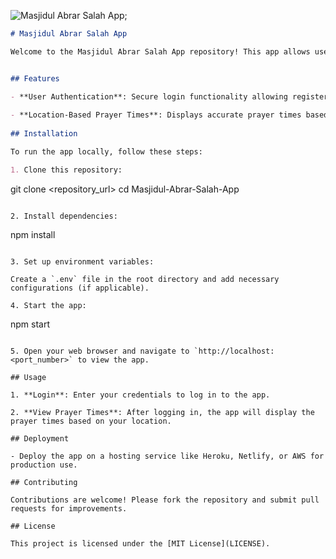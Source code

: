 ![Masjidul Abrar Salah App](https://i.ibb.co/WkQkTp4/Screenshot-2024-06-23-111513.png);
```markdown
# Masjidul Abrar Salah App

Welcome to the Masjidul Abrar Salah App repository! This app allows users to log in and view prayer times based on their location.


## Features

- **User Authentication**: Secure login functionality allowing registered users to log in and access prayer times.
  
- **Location-Based Prayer Times**: Displays accurate prayer times based on the user's geographical location.
  
## Installation

To run the app locally, follow these steps:

1. Clone this repository:

   ```
   git clone <repository_url>
   cd Masjidul-Abrar-Salah-App
   ```

2. Install dependencies:

   ```
   npm install
   ```

3. Set up environment variables:

   Create a `.env` file in the root directory and add necessary configurations (if applicable).

4. Start the app:

   ```
   npm start
   ```

5. Open your web browser and navigate to `http://localhost:<port_number>` to view the app.

## Usage

1. **Login**: Enter your credentials to log in to the app.
   
2. **View Prayer Times**: After logging in, the app will display the prayer times based on your location.

## Deployment

- Deploy the app on a hosting service like Heroku, Netlify, or AWS for production use.

## Contributing

Contributions are welcome! Please fork the repository and submit pull requests for improvements.

## License

This project is licensed under the [MIT License](LICENSE).
```
